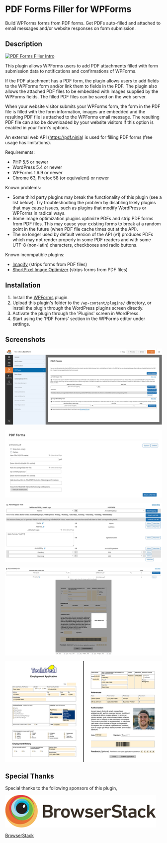 # PDF Forms Filler for WPForms

Build WPForms forms from PDF forms. Get PDFs auto-filled and attached to email messages and/or website responses on form submission.

## Description

[![PDF Forms Filler Intro](https://img.youtube.com/vi/PhcPZwDXlh8/0.jpg)](https://www.youtube.com/watch?v=PhcPZwDXlh8 "PDF Forms Filler Intro")

This plugin allows WPForms users to add PDF attachments filled with form submission data to notifications and confirmations of WPForms.

If the PDF attachment has a PDF form, the plugin allows users to add fields to the WPForms form and/or link them to fields in the PDF. The plugin also allows the attached PDF files to be embedded with images supplied by the WPForms fields. The filled PDF files can be saved on the web server.

When your website visitor submits your WPForms form, the form in the PDF file is filled with the form information, images are embedded and the resulting PDF file is attached to the WPForms email message. The resulting PDF file can also be downloaded by your website visitors if this option is enabled in your form's options.

An external web API (https://pdf.ninja) is used for filling PDF forms (free usage has limitations).

Requirements:
* PHP 5.5 or newer
* WordPress 5.4 or newer
* WPForms 1.6.9 or newer
* Chrome 63, Firefox 58 (or equivalent) or newer

Known problems:
* Some third party plugins may break the functionality of this plugin (see a list below). Try troubleshooting the problem by disabling likely plugins that may cause issues, such as plugins that modify WordPress or WPForms in radical ways.
* Some image optimization plugins optimize PDFs and strip PDF forms from PDF files. This may cause your existing forms to break at a random point in the future (when PDF file cache times out at the API).
* The no longer used by default version of the API (v1) produces PDFs which may not render properly in some PDF readers and with some UTF-8 (non-latin) characters, checkboxes and radio buttons.

Known incompatible plugins:
* [Imagify](https://wordpress.org/plugins/imagify/) (strips forms from PDF files)
* [ShortPixel Image Optimizer](https://wordpress.org/plugins/shortpixel-image-optimiser/) (strips forms from PDF files)

## Installation

1. Install the [WPForms](https://wordpress.org/plugins/wpforms-lite/) plugin.
2. Upload this plugin's folder to the `/wp-content/plugins/` directory, or install the plugin through the WordPress plugins screen directly.
3. Activate the plugin through the 'Plugins' screen in WordPress.
4. Start using the 'PDF Forms' section in the WPForms editor under settings.

## Screenshots

![PDF Forms section is available to access PDF attachments interface](assets/screenshot-1.png?raw=true)

![PDF attachment interface that allows users to attach PDF files and set attachment options](assets/screenshot-2.png?raw=true)

![Field Mapper Tool that allows users to generate and map fields, smart tags and values](assets/screenshot-3.png?raw=true)

![Image Embedding Tool that allows users to embed images into PDFs](assets/screenshot-4.png?raw=true)

![Filled PDF file](assets/screenshot-5.png?raw=true)

## Special Thanks

Special thanks to the following sponsors of this plugin,

[![BrowserStack](assets/BrowserStack.png)](https://www.browserstack.com/)

[BrowserStack](https://www.browserstack.com/)
